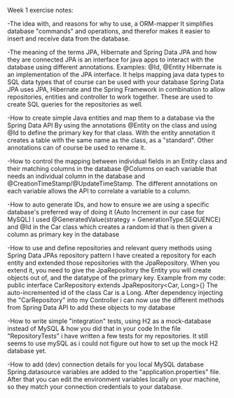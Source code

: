 Week 1 exercise notes:

-The idea with, and reasons for why to use, a ORM-mapper
It simplifies database "commands" and operations, and therefor makes it easier to insert and receive data from the database.
   
-The meaning of the terms JPA, Hibernate and Spring Data JPA and how they are connected
   JPA is an interface for java apps to interact with the database using different annotations. Examples: @Id, @Entity
   Hibernate is an implementation of the JPA interface. It helps mapping java data types to SQL data types that of course can be used with your database
   Spring Data JPA uses JPA, Hibernate and the Spring Framework in combination to allow repositories, entities and controller to work together. 
   These are used to create SQL queries for the repositories as well.
   
-How to create simple Java entities and map them to a database via the Spring Data API
   By using the annotations @Entity on the class and using @Id to define the primary key for that class. With the entity annotation it creates a table with the same name as the class, as a "standard". 
   Other annotations can of course be used to rename it. 
   
-How to control the mapping between individual fields in an Entity class and their matching columns in the database
   @Columns on each variable that needs an individual column in the database and @CreationTimeStamp/@UpdateTimeStamp.
   The different annotations on each variable allows the API to correlate a variable to a column.
   
-How to auto generate IDs, and how to ensure we are using  a specific database's preferred way of doing it (Auto Increment in our case for  MySQL)
   I used @GeneratedValue(strategy = GenerationType.SEQUENCE) and @Id in the Car class which creates a random id that is then given a column as primary key in the database
   
-How to use and define repositories and relevant query methods using Spring Data JPAs repository pattern
   I have created a repository for each entity and extended those repositories with the JpaRepository. When you extend it, you need to give the JpaRepository the Entity you will create objects out of, and the datatype of the primary key. 
   Example from my code: public interface CarRepository extends JpaRepository<Car, Long>{}
   The auto-incremented id of the class Car is a Long. After dependency injecting the "CarRepository" into my Controller i can now use the different methods from Spring       Data API to add these objects to my database


-How to write simple "integration" tests, using H2 as a mock-database instead of MySQL & how you did that in your code
   In the file "RepositoryTests" i have written a few tests for my repositories. It still seems to use mySQL as i could not figure out how to set up the mock H2 database yet.
  
-How to add (dev) connection details for you local MySQL database
   Spring.datasource variables are added to the "application.properties" file. After that you can edit the environment variables locally on your machine, so they match your connection credentials to your database. 

